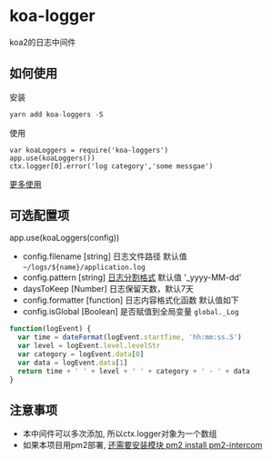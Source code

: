 # koa-logger

koa2的日志中间件

## 如何使用


安装

```javascript
yarn add koa-loggers -S
```

使用

```javascipt
var koaLoggers = require('koa-loggers')
app.use(koaLoggers())
ctx.logger[0].error('log category','some messgae')
```

[更多使用](https://github.com/log4js-node/log4js-node)

## 可选配置项
app.use(koaLoggers(config))

- config.filename [string] 日志文件路径 默认值 `~/logs/${name}/application.log`
- config.pattern [string] [日志分割格式](https://log4js-node.github.io/log4js-node/dateFile.html) 默认值 '_yyyy-MM-dd'
- daysToKeep [Number] 日志保留天数，默认7天
- config.formatter [function] 日志内容格式化函数 默认值如下
- config.isGlobal [Boolean] 是否赋值到全局变量 `global._Log`

```javascript
function(logEvent) {
  var time = dateFormat(logEvent.startTime, 'hh:mm:ss.S')
  var level = logEvent.level.levelStr
  var category = logEvent.data[0]
  var data = logEvent.data[1]
  return time + ' ' + level + ' ' + category + ' - ' + data
}
```

## 注意事项

- 本中间件可以多次添加, 所以ctx.logger对象为一个数组
- 如果本项目用pm2部署, [还需要安装模块 pm2 install pm2-intercom](https://log4js-node.github.io/log4js-node/clustering.html)
